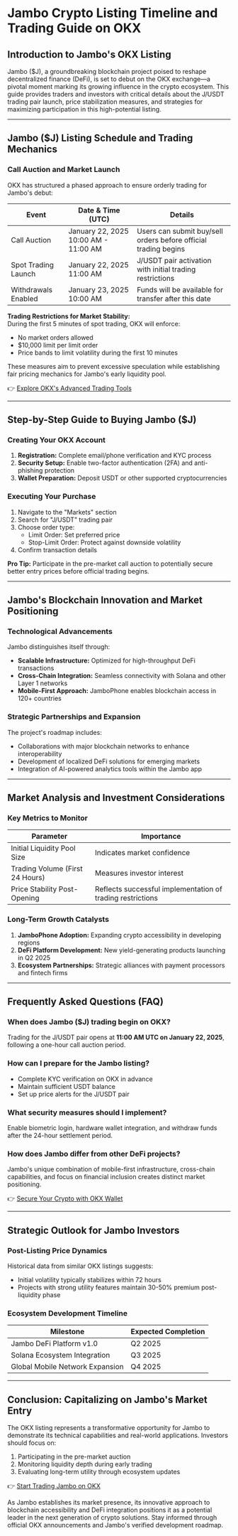 # Jambo Crypto Listing Timeline and Trading Guide on OKX

## Introduction to Jambo's OKX Listing

Jambo ($J), a groundbreaking blockchain project poised to reshape decentralized finance (DeFi), is set to debut on the OKX exchange—a pivotal moment marking its growing influence in the crypto ecosystem. This guide provides traders and investors with critical details about the J/USDT trading pair launch, price stabilization measures, and strategies for maximizing participation in this high-potential listing.

---

## Jambo ($J) Listing Schedule and Trading Mechanics

### Call Auction and Market Launch

OKX has structured a phased approach to ensure orderly trading for Jambo's debut:

| Event | Date & Time (UTC) | Details |
|-------|-------------------|---------|
| Call Auction | January 22, 2025 10:00 AM - 11:00 AM | Users can submit buy/sell orders before official trading begins |
| Spot Trading Launch | January 22, 2025 11:00 AM | J/USDT pair activation with initial trading restrictions |
| Withdrawals Enabled | January 23, 2025 10:00 AM | Funds will be available for transfer after this date |

**Trading Restrictions for Market Stability:**  
During the first 5 minutes of spot trading, OKX will enforce:
- No market orders allowed
- $10,000 limit per limit order
- Price bands to limit volatility during the first 10 minutes

These measures aim to prevent excessive speculation while establishing fair pricing mechanics for Jambo's early liquidity pool.

👉 [Explore OKX's Advanced Trading Tools](https://bit.ly/okx-bonus)

---

## Step-by-Step Guide to Buying Jambo ($J)

### Creating Your OKX Account

1. **Registration:** Complete email/phone verification and KYC process
2. **Security Setup:** Enable two-factor authentication (2FA) and anti-phishing protection
3. **Wallet Preparation:** Deposit USDT or other supported cryptocurrencies

### Executing Your Purchase

1. Navigate to the "Markets" section
2. Search for "J/USDT" trading pair
3. Choose order type:
   - Limit Order: Set preferred price
   - Stop-Limit Order: Protect against downside volatility
4. Confirm transaction details

**Pro Tip:** Participate in the pre-market call auction to potentially secure better entry prices before official trading begins.

---

## Jambo's Blockchain Innovation and Market Positioning

### Technological Advancements

Jambo distinguishes itself through:
- **Scalable Infrastructure:** Optimized for high-throughput DeFi transactions
- **Cross-Chain Integration:** Seamless connectivity with Solana and other Layer 1 networks
- **Mobile-First Approach:** JamboPhone enables blockchain access in 120+ countries

### Strategic Partnerships and Expansion

The project's roadmap includes:
- Collaborations with major blockchain networks to enhance interoperability
- Development of localized DeFi solutions for emerging markets
- Integration of AI-powered analytics tools within the Jambo app

---

## Market Analysis and Investment Considerations

### Key Metrics to Monitor

| Parameter | Importance |
|---------|------------|
| Initial Liquidity Pool Size | Indicates market confidence |
| Trading Volume (First 24 Hours) | Measures investor interest |
| Price Stability Post-Opening | Reflects successful implementation of trading restrictions |

### Long-Term Growth Catalysts

1. **JamboPhone Adoption:** Expanding crypto accessibility in developing regions
2. **DeFi Platform Development:** New yield-generating products launching in Q2 2025
3. **Ecosystem Partnerships:** Strategic alliances with payment processors and fintech firms

---

## Frequently Asked Questions (FAQ)

### When does Jambo ($J) trading begin on OKX?
Trading for the J/USDT pair opens at **11:00 AM UTC on January 22, 2025**, following a one-hour call auction period.

### How can I prepare for the Jambo listing?
- Complete KYC verification on OKX in advance
- Maintain sufficient USDT balance
- Set up price alerts for the J/USDT pair

### What security measures should I implement?
Enable biometric login, hardware wallet integration, and withdraw funds after the 24-hour settlement period.

### How does Jambo differ from other DeFi projects?
Jambo's unique combination of mobile-first infrastructure, cross-chain capabilities, and focus on financial inclusion creates distinct market positioning.

👉 [Secure Your Crypto with OKX Wallet](https://bit.ly/okx-bonus)

---

## Strategic Outlook for Jambo Investors

### Post-Listing Price Dynamics

Historical data from similar OKX listings suggests:
- Initial volatility typically stabilizes within 72 hours
- Projects with strong utility features maintain 30-50% premium post-liquidity phase

### Ecosystem Development Timeline

| Milestone | Expected Completion |
|---------|---------------------|
| Jambo DeFi Platform v1.0 | Q2 2025 |
| Solana Ecosystem Integration | Q3 2025 |
| Global Mobile Network Expansion | Q4 2025 |

---

## Conclusion: Capitalizing on Jambo's Market Entry

The OKX listing represents a transformative opportunity for Jambo to demonstrate its technical capabilities and real-world applications. Investors should focus on:
1. Participating in the pre-market auction
2. Monitoring liquidity depth during early trading
3. Evaluating long-term utility through ecosystem updates

👉 [Start Trading Jambo on OKX](https://bit.ly/okx-bonus)  

As Jambo establishes its market presence, its innovative approach to blockchain accessibility and DeFi integration positions it as a potential leader in the next generation of crypto solutions. Stay informed through official OKX announcements and Jambo's verified development roadmap.